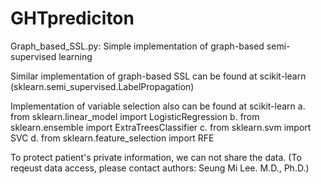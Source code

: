 # GHTprediciton

Graph_based_SSL.py: Simple implementation of graph-based semi-supervised learning

Similar implementation of graph-based SSL can be found at scikit-learn (sklearn.semi_supervised.LabelPropagation)

Implementation of variable selection also can be found at scikit-learn
  a. from sklearn.linear_model import LogisticRegression
  b. from sklearn.ensemble import ExtraTreesClassifier
  c. from sklearn.svm import SVC
  d. from sklearn.feature_selection import RFE
  
 To protect patient's private information, we can not share the data. (To reqeust data access, please contact authors: Seung Mi Lee. M.D., Ph.D.)
